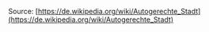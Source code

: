 Source: [https://de.wikipedia.org/wiki/Autogerechte_Stadt](https://de.wikipedia.org/wiki/Autogerechte_Stadt)